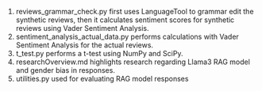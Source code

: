 1) reviews_grammar_check.py first uses LanguageTool to grammar edit the synthetic reviews, then it calculates sentiment scores for synthetic
   reviews using Vader Sentiment Analysis.
2) sentiment_analysis_actual_data.py performs calculations with Vader Sentiment Analysis for the actual reviews.
3) t_test.py performs a t-test using NumPy and SciPy.
4) researchOverview.md highlights research regarding Llama3 RAG model and gender bias in responses.
5) utilities.py used for evaluating RAG model responses
